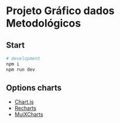 # Projeto Gráfico dados Metodológicos

## Start

```sh
# development
npm i
npm run dev
```

## Options charts

+ [Chart.js](https://www.chartjs.org/)
+ [Recharts](https://recharts.org/)
+ [MuiXCharts](https://mui.com/x/react-charts/)
